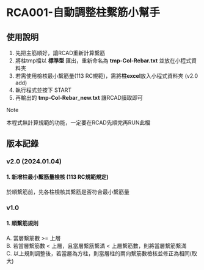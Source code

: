 # RCA001-自動調整柱繫筋小幫手

## 使用說明
1. 先把主筋順好，讓RCAD重新計算繫筋
2. 將柱tmp檔以 **標準型** 匯出，重新命名為 **tmp-Col-Rebar.txt** 並放在小程式資料夾
3. 若需使用檢核最小繫筋量(113 RC規範)，需將**柱excel**放入小程式資料夾 (v2.0 add)
4. 執行程式並按下 START
5. 再輸出的 **tmp-Col-Rebar_new.txt** 讓RCAD讀取即可

>[!note]
> 本程式無計算規範的功能，一定要在RCAD先順完再RUN此檔

## 版本記錄
### v2.0 (2024.01.04)
#### 1. 新增柱最小繫筋量檢核 (113 RC規範規定)
於順繫筋前，先各柱檢核其繫筋是否符合最小繫筋量

### v1.0
#### 1. 順繫筋規則
  A. 當層繫筋數 >= 上層\
  B. 若當層繫筋數 < 上層，且當層繫筋繫滿 < 上層繫筋數，則將當層繫筋繫滿\
  C. 以上規則調整後，若當層為方柱，則當層柱的兩向繫筋數檢核並修正為相同(取大)
